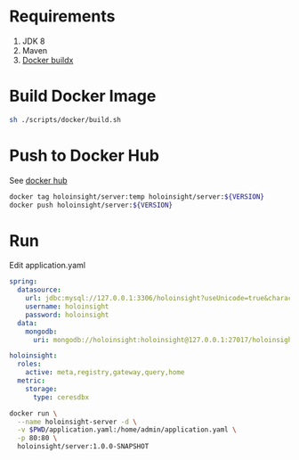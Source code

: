 # Requirements
1. JDK 8
2. Maven
3. [Docker buildx](https://docs.docker.com/build/install-buildx/)

# Build Docker Image
```bash
sh ./scripts/docker/build.sh
```

# Push to Docker Hub
See [docker hub](https://hub.docker.com/repository/docker/holoinsight/server/general)

```bash
docker tag holoinsight/server:temp holoinsight/server:${VERSION}
docker push holoinsight/server:${VERSION}
```

# Run
Edit application.yaml
```yaml
spring:
  datasource:
    url: jdbc:mysql://127.0.0.1:3306/holoinsight?useUnicode=true&characterEncoding=UTF-8&autoReconnect=true&rewriteBatchedStatements=true&socketTimeout=15000&connectTimeout=3000&useTimezone=true&serverTimezone=Asia/Shanghai
    username: holoinsight
    password: holoinsight
  data:
    mongodb:
      uri: mongodb://holoinsight:holoinsight@127.0.0.1:27017/holoinsight?authSource=admin&keepAlive=true&maxIdleTimeMS=1500000&maxWaitTime=120000&connectTimeout=10000&socketTimeout=10000&socketKeepAlive=true&readPreference=primary&retryWrites=true

holoinsight:
  roles:
    active: meta,registry,gateway,query,home
  metric:
    storage:
      type: ceresdbx
```

```bash
docker run \
  --name holoinsight-server -d \
  -v $PWD/application.yaml:/home/admin/application.yaml \
  -p 80:80 \
  holoinsight/server:1.0.0-SNAPSHOT
```
